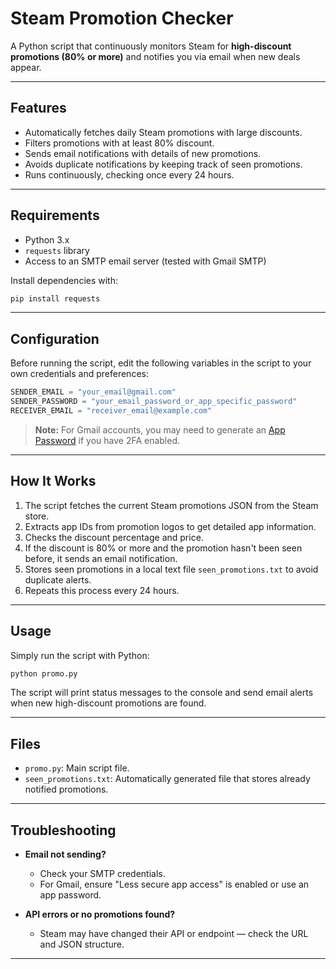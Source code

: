# Steam Promotion Checker

A Python script that continuously monitors Steam for **high-discount promotions (80% or more)** and notifies you via email when new deals appear.

---

## Features

* Automatically fetches daily Steam promotions with large discounts.
* Filters promotions with at least 80% discount.
* Sends email notifications with details of new promotions.
* Avoids duplicate notifications by keeping track of seen promotions.
* Runs continuously, checking once every 24 hours.

---

## Requirements

* Python 3.x
* `requests` library
* Access to an SMTP email server (tested with Gmail SMTP)

Install dependencies with:

```bash
pip install requests
```

---

## Configuration

Before running the script, edit the following variables in the script to your own credentials and preferences:

```python
SENDER_EMAIL = "your_email@gmail.com"
SENDER_PASSWORD = "your_email_password_or_app_specific_password"
RECEIVER_EMAIL = "receiver_email@example.com"
```

> **Note:** For Gmail accounts, you may need to generate an [App Password](https://support.google.com/accounts/answer/185833) if you have 2FA enabled.

---

## How It Works

1. The script fetches the current Steam promotions JSON from the Steam store.
2. Extracts app IDs from promotion logos to get detailed app information.
3. Checks the discount percentage and price.
4. If the discount is 80% or more and the promotion hasn't been seen before, it sends an email notification.
5. Stores seen promotions in a local text file `seen_promotions.txt` to avoid duplicate alerts.
6. Repeats this process every 24 hours.

---

## Usage

Simply run the script with Python:

```bash
python promo.py
```

The script will print status messages to the console and send email alerts when new high-discount promotions are found.

---

## Files

* `promo.py`: Main script file.
* `seen_promotions.txt`: Automatically generated file that stores already notified promotions.

---

## Troubleshooting

* **Email not sending?**

  * Check your SMTP credentials.
  * For Gmail, ensure "Less secure app access" is enabled or use an app password.
* **API errors or no promotions found?**

  * Steam may have changed their API or endpoint — check the URL and JSON structure.

---

